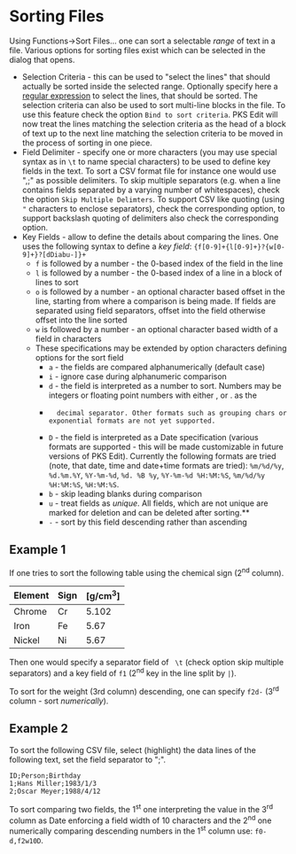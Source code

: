 # Sorting Files

Using Functions->Sort Files... one can sort a selectable *range* of text in a file. Various options for sorting files exist which 
can be selected in the dialog that opens.

- Selection Criteria - this can be used to "select the lines" that should actually be sorted inside the selected range. Optionally specify here a 
  [regular expression](#regular-expressions) to select the lines, that should be sorted. The selection criteria can also be used to sort multi-line blocks
  in the file. To use this feature check the option `Bind to sort criteria`. PKS Edit will now treat the lines matching the selection criteria as the head
  of a block of text up to the next line matching the selection criteria to be moved in the process of sorting in one piece.
- Field Delimiter - specify one or more characters (you may use special syntax as in `\t` to name special characters) to be used to define key fields
  in the text. To sort a CSV format file for instance one would use ",;" as possible delimiters. To skip multiple separators (e.g. when a line contains fields
  separated by a varying number of whitespaces), check the option `Skip Multiple Delimters`. To support CSV like quoting (using `"` characters to enclose
  separators), check the corresponding option, to support backslash quoting of delimiters also check the corresponding option.
- Key Fields - allow to define the details about comparing the lines. One uses the following syntax to define a *key field*: `{f[0-9]+{l[0-9]+}?{w[0-9]+}?[dDiabu-]}+`
  - `f` is followed by a number - the 0-based index of the field in the line
  - `l` is followed by a number - the 0-based index of a line in a block of lines to sort
  - `o` is followed by a number - an optional character based offset in the line, starting from where a comparison is being made. If fields 
     are separated using field separators, offset into the field otherwise offset into the line sorted
  - `w` is followed by a number - an optional character based width of a field in characters
  - These specifications may be extended by option characters defining options for the sort field
    - `a` - the fields are compared alphanumerically (default case)
    - `i` - ignore case during alphanumeric comparison
    - `d` - the field is interpreted as a number to sort. Numbers may be integers or floating point numbers with either , or . as the
    -       decimal separator. Other formats such as grouping chars or exponential formats are not yet supported.
    - `D` - the field is interpreted as a Date specification (various formats are supported - this will be made customizable in future versions of PKS Edit).
            Currently the following formats are tried (note, that date, time and date+time formats are tried): `%m/%d/%y`, `%d.%m.%Y`,
	        `%Y-%m-%d`, `%d. %B %y`, `%Y-%m-%d %H:%M:%S`, `%m/%d/%y %H:%M:%S`, `%H:%M:%S`. 
    - `b` - skip leading blanks during comparison
    - `u` - treat fields as *unique*. All fields, which are not unique are marked for deletion and can be deleted after sorting.**
    - `-` - sort by this field descending rather than ascending

## Example 1

If one tries to sort the following table using the chemical sign (2<sup>nd</sup> column).

Element|Sign|\[g/cm<sup>3</sup>]
-------|----|-----
Chrome|Cr|5.102 
Iron|Fe|5.67 
Nickel|Ni|5.67

Then one would specify a separator field of ` \t` (check option skip multiple separators) and a key field of `f1` (2<sup>nd</sup> key in the line split by `|`).

To sort for the weight (3rd column) descending, one can specify `f2d-` (3<sup>rd</sup> column - sort *numerically*).

## Example 2

To sort the following CSV file, select \(highlight) the data lines of the following text, set the field separator to ";".

```csv
ID;Person;Birthday
1;Hans Miller;1983/1/3
2;Oscar Meyer;1988/4/12
```

To sort comparing two fields, the 1<sup>st</sup> one interpreting the value in the 3<sup>rd</sup> column as Date enforcing a field width
of 10 characters and the 2<sup>nd</sup> one numerically comparing descending numbers in the 1<sup>st</sup> column use: `f0-d,f2w10D`.





